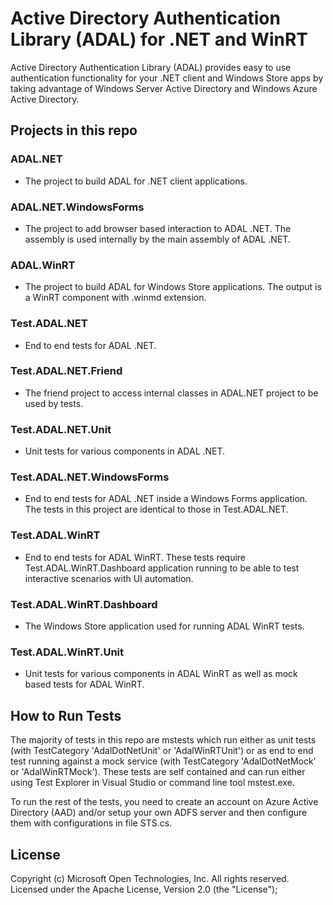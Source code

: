 # Active Directory Authentication Library (ADAL) for .NET and WinRT

Active Directory Authentication Library (ADAL) provides easy to use authentication functionality for your .NET client and Windows Store apps by taking advantage of Windows Server Active Directory and Windows Azure Active Directory.

## Projects in this repo

### ADAL.NET

* The project to build ADAL for .NET client applications.

### ADAL.NET.WindowsForms

* The project to add browser based interaction to ADAL .NET. The assembly is used internally by the main assembly of ADAL .NET.

### ADAL.WinRT

* The project to build ADAL for Windows Store applications. The output is a WinRT component with .winmd extension.

### Test.ADAL.NET

* End to end tests for ADAL .NET.

### Test.ADAL.NET.Friend

* The friend project to access internal classes in ADAL.NET project to be used by tests.

### Test.ADAL.NET.Unit

* Unit tests for various components in ADAL .NET.

### Test.ADAL.NET.WindowsForms

* End to end tests for ADAL .NET inside a Windows Forms application. The tests in this project are identical to those in Test.ADAL.NET.

### Test.ADAL.WinRT

* End to end tests for ADAL WinRT. These tests require Test.ADAL.WinRT.Dashboard application running to be able to test interactive scenarios with UI automation.

### Test.ADAL.WinRT.Dashboard

* The Windows Store application used for running ADAL WinRT tests.

### Test.ADAL.WinRT.Unit

* Unit tests for various components in ADAL WinRT as well as mock based tests for ADAL WinRT.

## How to Run Tests

The majority of tests in this repo are mstests which run either as unit tests (with TestCategory 'AdalDotNetUnit' or 'AdalWinRTUnit') or as end to end test running against a mock service (with TestCategory 'AdalDotNetMock' or 'AdalWinRTMock'). 
These tests are self contained and can run either using Test Explorer in Visual Studio or command line tool mstest.exe.

To run the rest of the tests, you need to create an account on Azure Active Directory (AAD) and/or setup your own ADFS server and then configure them with configurations in file STS.cs.

## License

Copyright (c) Microsoft Open Technologies, Inc.  All rights reserved. Licensed under the Apache License, Version 2.0 (the "License"); 
